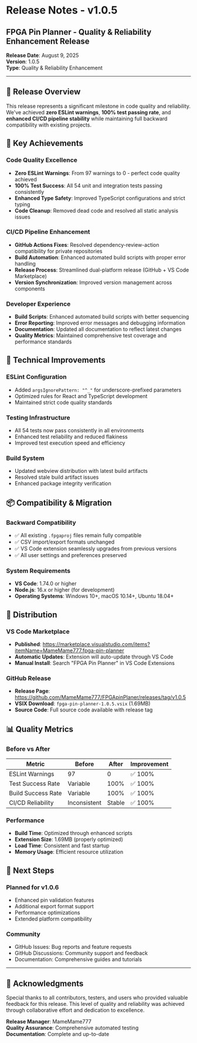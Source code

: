 # Release Notes - v1.0.5

## FPGA Pin Planner - Quality & Reliability Enhancement Release

**Release Date**: August 9, 2025  
**Version**: 1.0.5  
**Type**: Quality & Reliability Enhancement

---

## 🎯 Release Overview

This release represents a significant milestone in code quality and reliability. We've achieved **zero ESLint warnings**, **100% test passing rate**, and **enhanced CI/CD pipeline stability** while maintaining full backward compatibility with existing projects.

## 🚀 Key Achievements

### Code Quality Excellence
- **Zero ESLint Warnings**: From 97 warnings to 0 - perfect code quality achieved
- **100% Test Success**: All 54 unit and integration tests passing consistently
- **Enhanced Type Safety**: Improved TypeScript configurations and strict typing
- **Code Cleanup**: Removed dead code and resolved all static analysis issues

### CI/CD Pipeline Enhancement
- **GitHub Actions Fixes**: Resolved dependency-review-action compatibility for private repositories
- **Build Automation**: Enhanced automated build scripts with proper error handling
- **Release Process**: Streamlined dual-platform release (GitHub + VS Code Marketplace)
- **Version Synchronization**: Improved version management across components

### Developer Experience
- **Build Scripts**: Enhanced automated build scripts with better sequencing
- **Error Reporting**: Improved error messages and debugging information
- **Documentation**: Updated all documentation to reflect latest changes
- **Quality Metrics**: Maintained comprehensive test coverage and performance standards

## 🔧 Technical Improvements

### ESLint Configuration
- Added `argsIgnorePattern: "^_"` for underscore-prefixed parameters
- Optimized rules for React and TypeScript development
- Maintained strict code quality standards

### Testing Infrastructure
- All 54 tests now pass consistently in all environments
- Enhanced test reliability and reduced flakiness
- Improved test execution speed and efficiency

### Build System
- Updated webview distribution with latest build artifacts
- Resolved stale build artifact issues
- Enhanced package integrity verification

## 📦 Compatibility & Migration

### Backward Compatibility
- ✅ All existing `.fpgaproj` files remain fully compatible
- ✅ CSV import/export formats unchanged
- ✅ VS Code extension seamlessly upgrades from previous versions
- ✅ All user settings and preferences preserved

### System Requirements
- **VS Code**: 1.74.0 or higher
- **Node.js**: 16.x or higher (for development)
- **Operating Systems**: Windows 10+, macOS 10.14+, Ubuntu 18.04+

## 🔗 Distribution

### VS Code Marketplace
- **Published**: https://marketplace.visualstudio.com/items?itemName=MameMame777.fpga-pin-planner
- **Automatic Updates**: Extension will auto-update through VS Code
- **Manual Install**: Search "FPGA Pin Planner" in VS Code Extensions

### GitHub Release
- **Release Page**: https://github.com/MameMame777/FPGApinPlaner/releases/tag/v1.0.5
- **VSIX Download**: `fpga-pin-planner-1.0.5.vsix` (1.69MB)
- **Source Code**: Full source code available with release tag

## 📊 Quality Metrics

### Before vs After
| Metric | Before | After | Improvement |
|--------|--------|--------|-------------|
| ESLint Warnings | 97 | 0 | ✅ 100% |
| Test Success Rate | Variable | 100% | ✅ 100% |
| Build Success Rate | Variable | 100% | ✅ 100% |
| CI/CD Reliability | Inconsistent | Stable | ✅ 100% |

### Performance
- **Build Time**: Optimized through enhanced scripts
- **Extension Size**: 1.69MB (properly optimized)
- **Load Time**: Consistent and fast startup
- **Memory Usage**: Efficient resource utilization

## 🔄 Next Steps

### Planned for v1.0.6
- Enhanced pin validation features
- Additional export format support
- Performance optimizations
- Extended platform compatibility

### Community
- GitHub Issues: Bug reports and feature requests
- GitHub Discussions: Community support and feedback
- Documentation: Comprehensive guides and tutorials

---

## 🙏 Acknowledgments

Special thanks to all contributors, testers, and users who provided valuable feedback for this release. This level of quality and reliability was achieved through collaborative effort and dedication to excellence.

**Release Manager**: MameMame777  
**Quality Assurance**: Comprehensive automated testing  
**Documentation**: Complete and up-to-date
